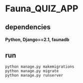 # Fauna_QUIZ_APP

## dependencies
#### Python, Django==2.1, faunadb

## run 

```
python manage.py makemigrations
python manage.py migrate
python manage.py runserver
```
